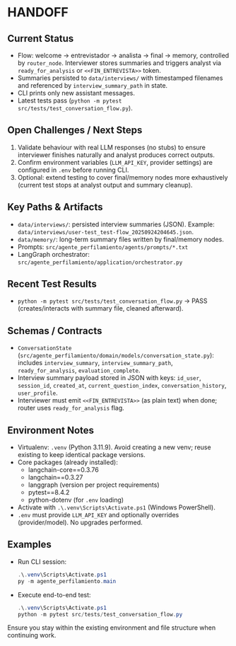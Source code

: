 # HANDOFF

## Current Status
- Flow: welcome → entrevistador → analista → final → memory, controlled by `router_node`. Interviewer stores summaries and triggers analyst via `ready_for_analysis` or `<<FIN_ENTREVISTA>>` token.
- Summaries persisted to `data/interviews/` with timestamped filenames and referenced by `interview_summary_path` in state.
- CLI prints only new assistant messages.
- Latest tests pass (`python -m pytest src/tests/test_conversation_flow.py`).

## Open Challenges / Next Steps
1. Validate behaviour with real LLM responses (no stubs) to ensure interviewer finishes naturally and analyst produces correct outputs.
2. Confirm environment variables (`LLM_API_KEY`, provider settings) are configured in `.env` before running CLI.
3. Optional: extend testing to cover final/memory nodes more exhaustively (current test stops at analyst output and summary cleanup).

## Key Paths & Artifacts
- `data/interviews/`: persisted interview summaries (JSON). Example: `data/interviews/user-test_test-flow_20250924204645.json`.
- `data/memory/`: long-term summary files written by final/memory nodes.
- Prompts: `src/agente_perfilamiento/agents/prompts/*.txt`
- LangGraph orchestrator: `src/agente_perfilamiento/application/orchestrator.py`

## Recent Test Results
- `python -m pytest src/tests/test_conversation_flow.py` → PASS (creates/interacts with summary file, cleaned afterward).

## Schemas / Contracts
- `ConversationState` (`src/agente_perfilamiento/domain/models/conversation_state.py`): includes `interview_summary`, `interview_summary_path`, `ready_for_analysis`, `evaluation_complete`.
- Interview summary payload stored in JSON with keys: `id_user`, `session_id`, `created_at`, `current_question_index`, `conversation_history`, `user_profile`.
- Interviewer must emit `<<FIN_ENTREVISTA>>` (as plain text) when done; router uses `ready_for_analysis` flag.

## Environment Notes
- Virtualenv: `.venv` (Python 3.11.9). Avoid creating a new venv; reuse existing to keep identical package versions.
- Core packages (already installed):
  - langchain-core==0.3.76
  - langchain==0.3.27
  - langgraph (version per project requirements)
  - pytest==8.4.2
  - python-dotenv (for `.env` loading)
- Activate with `.\.venv\Scripts\Activate.ps1` (Windows PowerShell).
- `.env` must provide `LLM_API_KEY` and optionally overrides (provider/model). No upgrades performed.

## Examples
- Run CLI session:
  ```powershell
  .\.venv\Scripts\Activate.ps1
  py -m agente_perfilamiento.main
  ```
- Execute end-to-end test:
  ```powershell
  .\.venv\Scripts\Activate.ps1
  python -m pytest src/tests/test_conversation_flow.py
  ```

Ensure you stay within the existing environment and file structure when continuing work.
